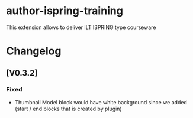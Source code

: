 # author-ispring-training
This extension allows to deliver ILT ISPRING type courseware

# Changelog
## [V0.3.2]
### Fixed
- Thumbnail Model block would have white background since we added (start / end blocks that is created by plugin)
